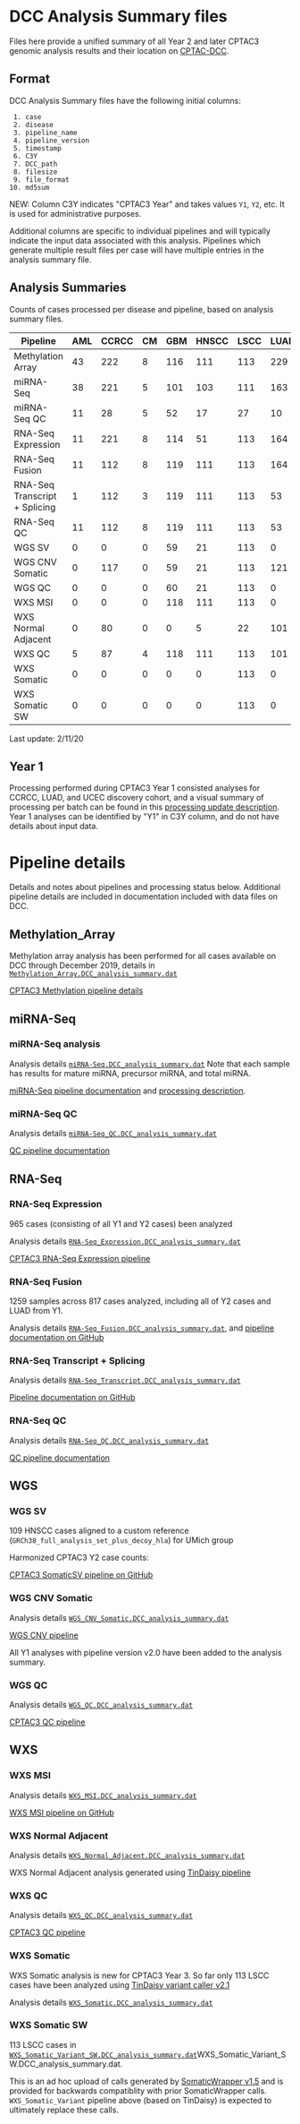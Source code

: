 # DCC Analysis Summary files

Files here provide a unified summary of all Year 2 and later CPTAC3 genomic analysis results and their location on 
[CPTAC-DCC](https://cptc-xfer.uis.georgetown.edu/aspera/user/).

## Format

DCC Analysis Summary files have the following initial columns:
```
 1. case
 2. disease
 3. pipeline_name
 4. pipeline_version
 5. timestamp
 6. C3Y 
 7. DCC_path
 8. filesize
 9. file_format
10. md5sum
```

NEW: Column C3Y indicates "CPTAC3 Year" and takes values `Y1`, `Y2`, etc.  It is used for administrative purposes.

Additional columns are specific to individual pipelines and will typically indicate the input data associated with this analysis.
Pipelines which generate multiple result files per case will have multiple entries in the analysis summary file.

## Analysis Summaries

Counts of cases processed per disease and pipeline, based on analysis summary files.  

Pipeline | AML | CCRCC | CM | GBM | HNSCC | LSCC | LUAD | PDA | SAR | UCEC | Total
--- | --- | ----- | --- | --- | ---- | --- | --- | --- | --- | --- | ---
Methylation Array | 43 | 222 | 8 | 116 | 111 | 113 | 229 | 164 | 19 | 246 | 1271
miRNA-Seq | 38 | 221 | 5 | 101 | 103 | 111 | 163 | 83 | 19 | 220 | 1064
miRNA-Seq QC | 11 | 28 | 5 | 52 | 17 | 27 | 10 | 77 | 19 | 39 | 285 
RNA-Seq Expression | 11 | 221 | 8 | 114 | 51 | 113 | 164 | 83 | 19 | 181 | 965
RNA-Seq Fusion | 11 | 112 | 8 | 119 | 111 | 113 | 164 | 83 | 19 | 77 | 817 
RNA-Seq Transcript + Splicing | 1 | 112 | 3 | 119 | 111 | 113 | 53 | 107 | 0 | 87 | 706 
RNA-Seq QC | 11 | 112 | 8 | 119 | 111 | 113 | 53 | 83 | 19 | 77 | 706 
WGS SV | 0 | 0 | 0 | 59 | 21 | 113 | 0 | 77 | 0 | 39 | 309
WGS CNV Somatic | 0   |   117 |  0 | 59  | 21    | 113 | 121 |  77 |  0  | 39  | 547
WGS QC | 0   |     0 |  0 | 60  | 21    | 113 |   0 |  77 |  0  | 39  | 310
WXS MSI | 0   | 0     | 0  | 118 | 111   | 113  | 0    | 0   | 0   | 39  | 381
WXS Normal Adjacent |  0  | 80    | 0  | 0   | 5     | 22   | 101  | 0   | 0   | 21   | 229
WXS QC | 5 | 87 | 4 | 118 | 111 | 113 | 101 | 44 | 9 | 51 | 643
WXS Somatic | 0   | 0     | 0  |   0 |     0 | 113  |    0 |   0 |   0 |   0 | 113
WXS Somatic SW | 0   | 0     | 0  |   0 |     0 | 113  |    0 |   0 |   0 |   0 | 113

Last update: 2/11/20

## Year 1

Processing performed during CPTAC3 Year 1 consisted analyses for CCRCC, LUAD, and UCEC discovery cohort, and
a visual summary of processing per batch can be found in this [processing update description](doc/ProcessingUpdate.2.1.19.png).
Year 1 analyses can be identified by "Y1" in C3Y column, and do not have details about input data.

# Pipeline details

Details and notes about pipelines and processing status below. Additional pipeline details are included in documentation included with
data files on DCC.

## Methylation_Array

Methylation array analysis has been performed for all cases available on DCC through December 2019, details in 
[`Methylation_Array.DCC_analysis_summary.dat`](Methylation_Array.DCC_analysis_summary.dat)


[CPTAC3 Methylation pipeline details](https://github.com/ding-lab/cptac_methylation)

## miRNA-Seq

### miRNA-Seq analysis

Analysis details [`miRNA-Seq.DCC_analysis_summary.dat`](miRNA-Seq.DCC_analysis_summary.dat) 
Note that each sample has results for mature miRNA, precursor miRNA, and total miRNA.  

[miRNA-Seq pipeline documentation](https://github.com/ding-lab/CPTAC_miRNA) and [processing description](processing_description/miRNA-Seq.processing_description.md).

### miRNA-Seq QC

Analysis details [`miRNA-Seq_QC.DCC_analysis_summary.dat`](miRNA-Seq_QC.DCC_analysis_summary.dat) 

[QC pipeline documentation](https://github.com/ding-lab/CPTAC3_QC)

## RNA-Seq

### RNA-Seq Expression

965 cases (consisting of all Y1 and Y2 cases) been analyzed

Analysis details [`RNA-Seq_Expression.DCC_analysis_summary.dat`](RNA-Seq_Expression.DCC_analysis_summary.dat)

[CPTAC3 RNA-Seq Expression pipeline](https://github.com/ding-lab/cptac_rna_expression)

### RNA-Seq Fusion

1259 samples across 817 cases analyzed, including all of Y2 cases and LUAD from Y1.  

Analysis details [`RNA-Seq_Fusion.DCC_analysis_summary.dat`](RNA-Seq_Fusion.DCC_analysis_summary.dat), and 
[pipeline documentation on GitHub](https://github.com/cuidaniel/Fusion_hg38)

### RNA-Seq Transcript + Splicing

Analysis details [`RNA-Seq_Transcript.DCC_analysis_summary.dat`](RNA-Seq_Transcript.DCC_analysis_summary.dat)

[Pipeline documentation on GitHub](https://github.com/ding-lab/CPTAC3_splicing)

### RNA-Seq QC

Analysis details [`RNA-Seq_QC.DCC_analysis_summary.dat`](RNA-Seq_QC.DCC_analysis_summary.dat)

[QC pipeline documentation](https://github.com/ding-lab/CPTAC3_QC)


## WGS

### WGS SV

109 HNSCC cases aligned to a custom reference (`GRCh38_full_analysis_set_plus_decoy_hla`) for UMich group

Harmonized CPTAC3 Y2 case counts:

[CPTAC3 SomaticSV pipeline on GitHub](https://github.com/ding-lab/somatic_sv_workflow)

### WGS CNV Somatic

Analysis details [`WGS_CNV_Somatic.DCC_analysis_summary.dat`](WGS_CNV_Somatic.DCC_analysis_summary.dat)

[WGS CNV pipeline](https://github.com/ding-lab/BICSEQ2)

All Y1 analyses with pipeline version v2.0 have been added to the analysis summary.

### WGS QC

Analysis details [`WGS_QC.DCC_analysis_summary.dat`](WGS_QC.DCC_analysis_summary.dat)

[CPTAC3 QC pipeline](https://github.com/ding-lab/CPTAC3_QC)

## WXS

### WXS MSI

Analysis details [`WXS_MSI.DCC_analysis_summary.dat`](WXS_MSI.DCC_analysis_summary.dat)

[WXS MSI pipeline on GitHub](https://github.com/cuidaniel/MSI_hg38)

### WXS Normal Adjacent

Analysis details [`WXS_Normal_Adjacent.DCC_analysis_summary.dat`](WXS_Normal_Adjacent.DCC_analysis_summary.dat)

WXS Normal Adjacent analysis generated using [TinDaisy pipeline](https://github.com/ding-lab/TinDaisy)

### WXS QC

Analysis details [`WXS_QC.DCC_analysis_summary.dat`](WXS_QC.DCC_analysis_summary.dat)

[CPTAC3 QC pipeline](https://github.com/ding-lab/CPTAC3_QC)

### WXS Somatic

WXS Somatic analysis is new for CPTAC3 Year 3.  So far only 113 LSCC cases have been analyzed using 
[TinDaisy variant caller v2.1](https://github.com/ding-lab/TinDaisy)

Analysis details [`WXS_Somatic.DCC_analysis_summary.dat`](WXS_Somatic.DCC_analysis_summary.dat)

### WXS Somatic SW

113 LSCC cases in [`WXS_Somatic_Variant_SW.DCC_analysis_summary.dat`]()WXS_Somatic_Variant_SW.DCC_analysis_summary.dat.  

This is an ad hoc upload of calls generated by [SomaticWrapper
v1.5](https://github.com/ding-lab/somaticwrapper) and is provided for backwards
compatiblity with prior SomaticWrapper calls.  `WXS_Somatic_Variant` pipeline
above (based on TinDaisy) is expected to ultimately replace these calls.


